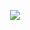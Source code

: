 <p align="center">
  <a href="https://skillicons.dev" target="_blank">
    <img src="https://skillicons.dev/icons?i=js,html,css,git,github,figma,linux,vscode,vim" />
  </a>
</p>
